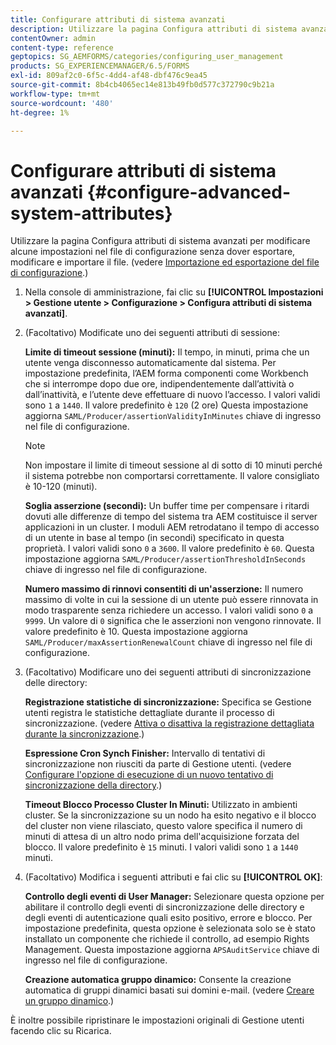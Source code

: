 ```yaml
---
title: Configurare attributi di sistema avanzati
description: Utilizzare la pagina Configura attributi di sistema avanzati per modificare alcune impostazioni nel file di configurazione senza dover esportare, modificare e importare il file.
contentOwner: admin
content-type: reference
geptopics: SG_AEMFORMS/categories/configuring_user_management
products: SG_EXPERIENCEMANAGER/6.5/FORMS
exl-id: 809af2c0-6f5c-4dd4-af48-dbf476c9ea45
source-git-commit: 8b4cb4065ec14e813b49fb0d577c372790c9b21a
workflow-type: tm+mt
source-wordcount: '480'
ht-degree: 1%

---
```


# Configurare attributi di sistema avanzati {#configure-advanced-system-attributes}

Utilizzare la pagina Configura attributi di sistema avanzati per modificare alcune impostazioni nel file di configurazione senza dover esportare, modificare e importare il file. (vedere [Importazione ed esportazione del file di configurazione](/help/forms/using/admin-help/importing-exporting-configuration-file.md#importing-and-exporting-the-configuration-file).)

1. Nella console di amministrazione, fai clic su **[!UICONTROL Impostazioni > Gestione utente > Configurazione > Configura attributi di sistema avanzati]**.
1. (Facoltativo) Modificate uno dei seguenti attributi di sessione:

   **Limite di timeout sessione (minuti):** Il tempo, in minuti, prima che un utente venga disconnesso automaticamente dal sistema. Per impostazione predefinita, l’AEM forma componenti come Workbench che si interrompe dopo due ore, indipendentemente dall’attività o dall’inattività, e l’utente deve effettuare di nuovo l’accesso. I valori validi sono `1` a `1440`. Il valore predefinito è `120` (2 ore) Questa impostazione aggiorna `SAML/Producer/assertionValidityInMinutes` chiave di ingresso nel file di configurazione.

   >[!NOTE]
   >
   >Non impostare il limite di timeout sessione al di sotto di 10 minuti perché il sistema potrebbe non comportarsi correttamente. Il valore consigliato è 10-120 (minuti).

   **Soglia asserzione (secondi):** Un buffer time per compensare i ritardi dovuti alle differenze di tempo del sistema tra AEM costituisce il server applicazioni in un cluster. I moduli AEM retrodatano il tempo di accesso di un utente in base al tempo (in secondi) specificato in questa proprietà. I valori validi sono `0` a `3600`. Il valore predefinito è `60`. Questa impostazione aggiorna `SAML/Producer/assertionThresholdInSeconds` chiave di ingresso nel file di configurazione.

   **Numero massimo di rinnovi consentiti di un&#39;asserzione:** Il numero massimo di volte in cui la sessione di un utente può essere rinnovata in modo trasparente senza richiedere un accesso. I valori validi sono `0` a `9999`. Un valore di `0` significa che le asserzioni non vengono rinnovate. Il valore predefinito è 10. Questa impostazione aggiorna `SAML/Producer/maxAssertionRenewalCount` chiave di ingresso nel file di configurazione.

1. (Facoltativo) Modificare uno dei seguenti attributi di sincronizzazione delle directory:

   **Registrazione statistiche di sincronizzazione:** Specifica se Gestione utenti registra le statistiche dettagliate durante il processo di sincronizzazione. (vedere [Attiva o disattiva la registrazione dettagliata durante la sincronizzazione](/help/forms/using/admin-help/synchronizing-directories.md#enable-or-disable-detailed-logging-during-synchronization).)

   **Espressione Cron Synch Finisher:** Intervallo di tentativi di sincronizzazione non riusciti da parte di Gestione utenti. (vedere [Configurare l&#39;opzione di esecuzione di un nuovo tentativo di sincronizzazione della directory](/help/forms/using/admin-help/synchronizing-directories.md#configure-the-directory-synchronization-retry-option).)

   **Timeout Blocco Processo Cluster In Minuti:** Utilizzato in ambienti cluster. Se la sincronizzazione su un nodo ha esito negativo e il blocco del cluster non viene rilasciato, questo valore specifica il numero di minuti di attesa di un altro nodo prima dell&#39;acquisizione forzata del blocco. Il valore predefinito è `15` minuti. I valori validi sono `1` a `1440` minuti.

1. (Facoltativo) Modifica i seguenti attributi e fai clic su **[!UICONTROL OK]**:

   **Controllo degli eventi di User Manager:** Selezionare questa opzione per abilitare il controllo degli eventi di sincronizzazione delle directory e degli eventi di autenticazione quali esito positivo, errore e blocco. Per impostazione predefinita, questa opzione è selezionata solo se è stato installato un componente che richiede il controllo, ad esempio Rights Management. Questa impostazione aggiorna `APSAuditService` chiave di ingresso nel file di configurazione.

   **Creazione automatica gruppo dinamico:** Consente la creazione automatica di gruppi dinamici basati sui domini e-mail. (vedere [Creare un gruppo dinamico](/help/forms/using/admin-help/creating-configuring-groups.md#create-a-dynamic-group).)

È inoltre possibile ripristinare le impostazioni originali di Gestione utenti facendo clic su Ricarica.
